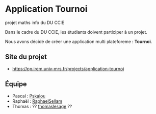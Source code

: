 # Application Tournoi
projet maths info du DU CCIE

Dans le cadre du DU CCIE, les étudiants doivent participer à un projet.

Nous avons décidé de créer une application multi plateforeme : **Tournoi**.

## Site du projet

* https://pp.irem.univ-mrs.fr/projects/application-tournoi


## Équipe

* Pascal : [Pskalou](https://github.com/Pskalou)
* Raphaël : [RaphaelSellam](https://github.com/RaphaelSellam)
* Thomas : ?? [thomaslesage](https://github.com/thomaslesage) ??